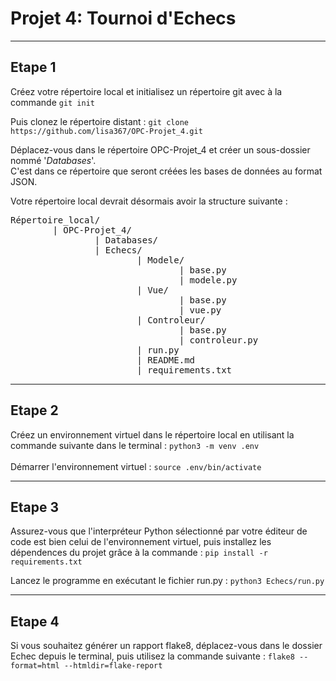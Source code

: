 # Projet 4: Tournoi d'Echecs
***


## <b>Etape 1</b>
Créez votre répertoire local et initialisez un répertoire git avec à la commande `git init`


Puis clonez le répertoire distant : 
`git clone https://github.com/lisa367/OPC-Projet_4.git`

Déplacez-vous dans le répertoire OPC-Projet_4 et créer un sous-dossier nommé '_Databases_'.   
C'est dans ce répertoire que seront créées les bases de données au format JSON.  

Votre répertoire local devrait désormais avoir la structure suivante : 
<pre>Répertoire_local/
        | OPC-Projet_4/
                | Databases/
                | Echecs/
                        | Modele/
                                | base.py
                                | modele.py
                        | Vue/
                                | base.py
                                | vue.py               
                        | Controleur/
                                | base.py
                                | controleur.py
                        | run.py
                        | README.md
                        | requirements.txt
</pre>
---

## <b>Etape 2</b>
Créez un environnement virtuel dans le répertoire local en utilisant la commande suivante dans le terminal : 
`python3 -m venv .env` 
<br>
<br>
Démarrer l'environnement virtuel :
`source .env/bin/activate`

---

## <b>Etape 3</b>
Assurez-vous que l'interpréteur Python sélectionné par votre éditeur de code est bien celui de l'environnement virtuel, puis installez les dépendences du projet grâce à la commande : `pip install -r requirements.txt`

Lancez le programme en exécutant le fichier run.py : `python3 Echecs/run.py`

---

## <b>Etape 4</b>

Si vous souhaitez générer un rapport flake8, déplacez-vous dans le dossier Echec depuis le terminal, puis utilisez la commande suivante : `flake8 --format=html --htmldir=flake-report`


